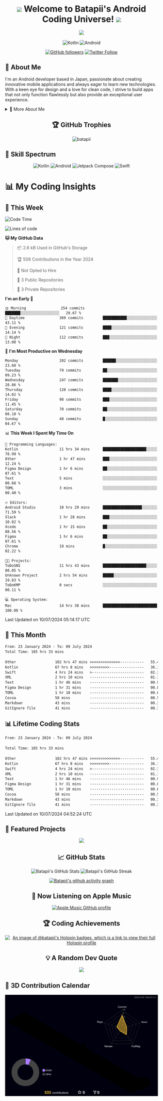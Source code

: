 <h1 align="center">
  <img src="https://media.giphy.com/media/hvRJCLFzcasrR4ia7z/giphy.gif" width="28">
  Welcome to Batapii's Android Coding Universe!
  <img src="https://media.giphy.com/media/hvRJCLFzcasrR4ia7z/giphy.gif" width="28">
</h1>

<p align="center">
  <img src="https://readme-typing-svg.herokuapp.com/?lines=Android+Developer+in+Japan;Always%20learning%20new%20things&font=Fira%20Code&center=true&width=440&height=45&color=f75c7e&vCenter=true&size=22">
</p>

<div align="center">

![Kotlin](https://img.shields.io/badge/Kotlin-★☆☆☆☆☆☆☆☆☆-brightgreen)
![Android](https://img.shields.io/badge/Android-★☆☆☆☆☆☆☆☆☆-brightgreen)

  
[![GitHub followers](https://img.shields.io/github/followers/batapii?style=social)](https://github.com/batapii)
[![Twitter Follow](https://img.shields.io/twitter/follow/batapii?style=social)](https://twitter.com/batapii3939)

</div>

## 🚀 About Me
I'm an Android developer based in Japan, passionate about creating innovative mobile applications and always eager to learn new technologies. With a keen eye for design and a love for clean code, I strive to build apps that not only function flawlessly but also provide an exceptional user experience.

<details>
<summary>🌟 More About Me</summary>

- 🔭 I'm currently working on revolutionizing mobile productivity apps
- 🌱 I'm currently learning Kotlin Multiplatform and Jetpack Compose
- 👯 I'm looking to collaborate on open-source Android projects
- 💬 Ask me about Android development, Kotlin, and mobile UX design
- ⚡ Fun fact: I can solve a Rubik's cube in under 2 minutes!

</details>

<h2 align="center">🏆 GitHub Trophies</h2>
<p align="center">
  <img src="https://github-profile-trophy.vercel.app/?username=batapii&theme=nord&column=7&no-frame=true&no-bg=true&rank=SECRET,SSS,SS,S,AAA,AA,A,B,C,?" alt="batapii" />
</p>

## 🌈 Skill Spectrum

<div align="center">

![Kotlin](https://img.shields.io/badge/Kotlin-0095D5?style=for-the-badge&logo=kotlin&logoColor=white)
![Android](https://img.shields.io/badge/Android-3DDC84?style=for-the-badge&logo=android&logoColor=white)
![Jetpack Compose](https://img.shields.io/badge/Jetpack%20Compose-4285F4?style=for-the-badge&logo=jetpackcompose&logoColor=white)
![Swift](https://img.shields.io/badge/Swift-FA7343?style=for-the-badge&logo=swift&logoColor=white)

</div>


# 📊 My Coding Insights

## 📅 This Week
<!--START_SECTION:waka-week-->
![Code Time](http://img.shields.io/badge/Code%20Time-185%20hrs%2050%20mins-blue)

![Lines of code](https://img.shields.io/badge/From%20Hello%20World%20I%27ve%20Written-53.5%20thousand%20lines%20of%20code-blue)

**🐱 My GitHub Data** 

> 📦 2.6 kB Used in GitHub's Storage 
 > 
> 🏆 508 Contributions in the Year 2024
 > 
> 🚫 Not Opted to Hire
 > 
> 📜 3 Public Repositories 
 > 
> 🔑 3 Private Repositories 
 > 
**I'm an Early 🐤** 

```text
🌞 Morning                254 commits         ███████░░░░░░░░░░░░░░░░░░   29.67 % 
🌆 Daytime                369 commits         ███████████░░░░░░░░░░░░░░   43.11 % 
🌃 Evening                121 commits         ████░░░░░░░░░░░░░░░░░░░░░   14.14 % 
🌙 Night                  112 commits         ███░░░░░░░░░░░░░░░░░░░░░░   13.08 % 
```
📅 **I'm Most Productive on Wednesday** 

```text
Monday                   202 commits         ██████░░░░░░░░░░░░░░░░░░░   23.60 % 
Tuesday                  79 commits          ██░░░░░░░░░░░░░░░░░░░░░░░   09.23 % 
Wednesday                247 commits         ███████░░░░░░░░░░░░░░░░░░   28.86 % 
Thursday                 120 commits         ████░░░░░░░░░░░░░░░░░░░░░   14.02 % 
Friday                   98 commits          ███░░░░░░░░░░░░░░░░░░░░░░   11.45 % 
Saturday                 70 commits          ██░░░░░░░░░░░░░░░░░░░░░░░   08.18 % 
Sunday                   40 commits          █░░░░░░░░░░░░░░░░░░░░░░░░   04.67 % 
```


📊 **This Week I Spent My Time On** 

```text
💬 Programming Languages: 
Kotlin                   11 hrs 34 mins      ████████████████████░░░░░   78.99 % 
Other                    1 hr 47 mins        ███░░░░░░░░░░░░░░░░░░░░░░   12.24 % 
Figma Design             1 hr 6 mins         ██░░░░░░░░░░░░░░░░░░░░░░░   07.61 % 
Text                     5 mins              ░░░░░░░░░░░░░░░░░░░░░░░░░   00.68 % 
TOML                     3 mins              ░░░░░░░░░░░░░░░░░░░░░░░░░   00.40 % 

🔥 Editors: 
Android Studio           10 hrs 29 mins      ██████████████████░░░░░░░   71.59 % 
Slack                    1 hr 28 mins        ███░░░░░░░░░░░░░░░░░░░░░░   10.02 % 
Xcode                    1 hr 15 mins        ██░░░░░░░░░░░░░░░░░░░░░░░   08.56 % 
Figma                    1 hr 6 mins         ██░░░░░░░░░░░░░░░░░░░░░░░   07.61 % 
Chrome                   19 mins             █░░░░░░░░░░░░░░░░░░░░░░░░   02.22 % 

🐱‍💻 Projects: 
ToDoSNS                  11 hrs 43 mins      ████████████████████░░░░░   80.05 % 
Unknown Project          2 hrs 54 mins       █████░░░░░░░░░░░░░░░░░░░░   19.83 % 
ToDoKMP                  0 secs              ░░░░░░░░░░░░░░░░░░░░░░░░░   00.11 % 

💻 Operating System: 
Mac                      14 hrs 38 mins      █████████████████████████   100.00 % 
```


 Last Updated on 10/07/2024 05:14:17 UTC
<!--END_SECTION:waka-week-->

## 📅 This Month
<!--START_SECTION:waka-month-->
```txt
From: 23 January 2024 - To: 09 July 2024
Total Time: 185 hrs 33 mins

Other                  102 hrs 47 mins >>>>>>>>>>>>>>-----------   55.40 %
Kotlin                 67 hrs 8 mins   >>>>>>>>>----------------   36.18 %
Swift                  4 hrs 24 mins   >------------------------   02.38 %
XML                    2 hrs 10 mins   -------------------------   01.17 %
Text                   1 hr 46 mins    -------------------------   00.95 %
Figma Design           1 hr 31 mins    -------------------------   00.83 %
TOML                   1 hr 10 mins    -------------------------   00.63 %
Cocoa                  58 mins         -------------------------   00.52 %
Markdown               43 mins         -------------------------   00.39 %
GitIgnore file         41 mins         -------------------------   00.37 %
```
<!--END_SECTION:waka-month-->

## 📊 Lifetime Coding Stats

<!--START_SECTION:wakaalltime-->

```txt
From: 23 January 2024 - To: 09 July 2024

Total Time: 185 hrs 33 mins

Other                  102 hrs 47 mins >>>>>>>>>>>>>>-----------   55.40 %
Kotlin                 67 hrs 8 mins   >>>>>>>>>----------------   36.18 %
Swift                  4 hrs 24 mins   >------------------------   02.38 %
XML                    2 hrs 10 mins   -------------------------   01.17 %
Text                   1 hr 46 mins    -------------------------   00.95 %
Figma Design           1 hr 31 mins    -------------------------   00.83 %
TOML                   1 hr 10 mins    -------------------------   00.63 %
Cocoa                  58 mins         -------------------------   00.52 %
Markdown               43 mins         -------------------------   00.39 %
GitIgnore file         41 mins         -------------------------   00.37 %
```

<!--END_SECTION:wakaalltime-->

Last Updated on 10/07/2024 04:52:24 UTC

## 🌟 Featured Projects

<div align="center">
  <a href="https://github.com/batapii/ToDoSNS">
    <img src="https://github-readme-stats.vercel.app/api/pin/?username=batapii&repo=ToDoSNS&theme=radical" />
  </a>

## 📈 GitHub Stats

<div align="center">
  <img src="https://github-readme-stats.vercel.app/api?username=batapii&show_icons=true&theme=radical" alt="Batapii's GitHub Stats" />
  <img src="https://github-readme-streak-stats.herokuapp.com/?user=batapii&theme=radical" alt="Batapii's GitHub Streak" />
  
[![Batapii's github activity graph](https://github-readme-activity-graph.vercel.app/graph?username=batapii&theme=react-dark)](https://github.com/ashutosh00710/github-readme-activity-graph)
</div>

## 🎵 Now Listening on Apple Music

<div align="center">
  
[![Apple Music GitHub profile](https://music-profile.rayriffy.com/theme/dark.svg?uid=001005.6598667d2ffd4a10a4f429edd0ba24c4.1156)](https://github.com/rayriffy/apple-music-github-profile)

</div>


## 🏆 Coding Achievements

<div align="center">

[![An image of @batapii's Holopin badges, which is a link to view their full Holopin profile](https://holopin.me/batapii)](https://holopin.io/@batapii)

</div>

## 💡 A Random Dev Quote

<div align="center">

![](https://quotes-github-readme.vercel.app/api?type=horizontal&theme=radical)

</div>

</div>

## 🚀 3D Contribution Calendar

<div align="center">
  
![](./profile-3d-contrib/profile-night-rainbow.svg)

</div>
